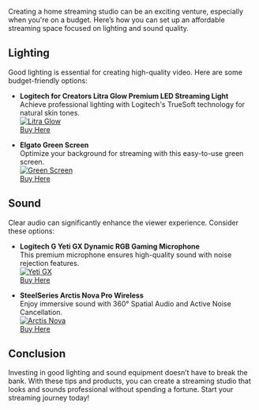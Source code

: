 Creating a home streaming studio can be an exciting venture, especially when you're on a budget. Here’s how you can set up an affordable streaming space focused on lighting and sound quality.

## Lighting
Good lighting is essential for creating high-quality video. Here are some budget-friendly options:

- **Logitech for Creators Litra Glow Premium LED Streaming Light**  
  Achieve professional lighting with Logitech's TrueSoft technology for natural skin tones.  
  [![Litra Glow](https://www.gamestreamingsetup.com/logitech-litra-glow.jpg)](https://amzn.to/4l3fnVr)  
  <a href="https://amzn.to/4l3fnVr" class="btn btn-primary">Buy Here</a>

- **Elgato Green Screen**  
  Optimize your background for streaming with this easy-to-use green screen.  
  [![Green Screen](https://www.gamestreamingsetup.com/elgato-green-screen.jpg)](https://amzn.to/3HMSQxv)  
  <a href="https://amzn.to/3HMSQxv" class="btn btn-primary">Buy Here</a>

## Sound
Clear audio can significantly enhance the viewer experience. Consider these options:

- **Logitech G Yeti GX Dynamic RGB Gaming Microphone**  
  This premium microphone ensures high-quality sound with noise rejection features.  
  [![Yeti GX](https://www.gamestreamingsetup.com/logitech-g-yeti-gx.jpg)](https://amzn.to/446et4B)  
  <a href="https://amzn.to/446et4B" class="btn btn-primary">Buy Here</a>

- **SteelSeries Arctis Nova Pro Wireless**  
  Enjoy immersive sound with 360° Spatial Audio and Active Noise Cancellation.  
  [![Arctis Nova](https://www.gamestreamingsetup.com/steelseries-arctis-nova.jpg)](https://amzn.to/3FJODdC)  
  <a href="https://amzn.to/3FJODdC" class="btn btn-primary">Buy Here</a>

## Conclusion
Investing in good lighting and sound equipment doesn’t have to break the bank. With these tips and products, you can create a streaming studio that looks and sounds professional without spending a fortune. Start your streaming journey today!
